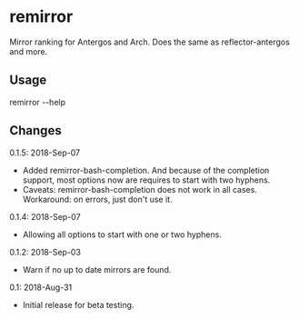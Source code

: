 # remirror
Mirror ranking for Antergos and Arch. Does the same as reflector-antergos and more.
## Usage
remirror --help
## Changes
0.1.5: 2018-Sep-07
- Added remirror-bash-completion. And because of the completion support, most options now are requires to start with two hyphens.
- Caveats: remirror-bash-completion does not work in all cases. Workaround: on errors, just don't use it.

0.1.4: 2018-Sep-07
- Allowing all options to start with one or two hyphens.

0.1.2: 2018-Sep-03
- Warn if no up to date mirrors are found.

0.1: 2018-Aug-31
- Initial release for beta testing.
